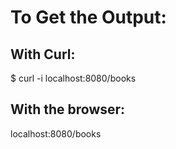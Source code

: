 # To Get the Output:

## With Curl:
$ curl -i localhost:8080/books

## With the browser:
localhost:8080/books
